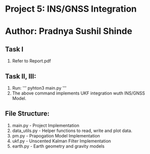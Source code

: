 # Project 5: INS/GNSS Integration
# Author: Pradnya Sushil Shinde

## Task I
1. Refer to Report.pdf

## Task II, III:

1. Run:
'''
pyhton3 main.py
'''
2. The above command implements UKF integration wuth INS/GNSS Model.

## File Structure:
1. main.py - Project Implementation
2. data_utils.py - Helper functions to read, write and plot data.
3. pm.py - Prapogation Model Implementation
4. ukf.py - Unscented Kalman Filter Implementation
5. earth.py - Earth geometry and gravity models
